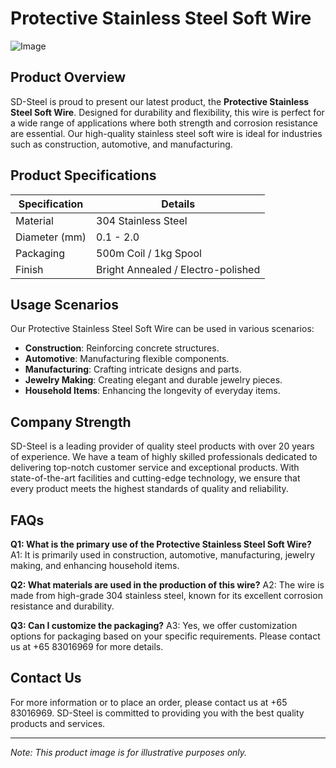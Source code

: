 # Protective Stainless Steel Soft Wire

![Image](https://github.com/user-attachments/assets/2567258e-e124-4816-932d-1809bd27ef0b)

## Product Overview

SD-Steel is proud to present our latest product, the **Protective Stainless Steel Soft Wire**. Designed for durability and flexibility, this wire is perfect for a wide range of applications where both strength and corrosion resistance are essential. Our high-quality stainless steel soft wire is ideal for industries such as construction, automotive, and manufacturing.

## Product Specifications

| Specification | Details |
|---------------|---------|
| Material      | 304 Stainless Steel |
| Diameter (mm) | 0.1 - 2.0 |
| Packaging     | 500m Coil / 1kg Spool |
| Finish        | Bright Annealed / Electro-polished |

## Usage Scenarios

Our Protective Stainless Steel Soft Wire can be used in various scenarios:

- **Construction**: Reinforcing concrete structures.
- **Automotive**: Manufacturing flexible components.
- **Manufacturing**: Crafting intricate designs and parts.
- **Jewelry Making**: Creating elegant and durable jewelry pieces.
- **Household Items**: Enhancing the longevity of everyday items.

## Company Strength

SD-Steel is a leading provider of quality steel products with over 20 years of experience. We have a team of highly skilled professionals dedicated to delivering top-notch customer service and exceptional products. With state-of-the-art facilities and cutting-edge technology, we ensure that every product meets the highest standards of quality and reliability.

## FAQs

**Q1: What is the primary use of the Protective Stainless Steel Soft Wire?**
A1: It is primarily used in construction, automotive, manufacturing, jewelry making, and enhancing household items.

**Q2: What materials are used in the production of this wire?**
A2: The wire is made from high-grade 304 stainless steel, known for its excellent corrosion resistance and durability.

**Q3: Can I customize the packaging?**
A3: Yes, we offer customization options for packaging based on your specific requirements. Please contact us at +65 83016969 for more details.

## Contact Us

For more information or to place an order, please contact us at +65 83016969. SD-Steel is committed to providing you with the best quality products and services.

---

*Note: This product image is for illustrative purposes only.*